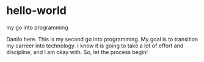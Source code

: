 # hello-world
my go into programming

Danilo here. This is my second go into programming. 
My goal is to transition my carreer into technology. 
I know it is going to take a lot of effort and discipline, and I am okay with.
So, let the process begin!
